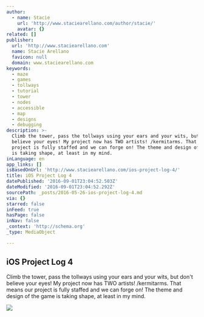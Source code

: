 ```yaml
---
author:
  - name: Stacie
    url: 'http://www.staciearellano.com/author/stacie/'
    avatar: {}
related: []
publisher:
  url: 'http://www.staciearellano.com'
  name: Stacie Arellano
  favicon: null
  domain: www.staciearellano.com
keywords:
  - maze
  - games
  - tollways
  - tutorial
  - tower
  - nodes
  - accessible
  - map
  - designs
  - debugging
description: >-
  Climb the tower, pass the tollways using your ears and your wits, but don't
  believe your eyes! My project now has TWO artists! /kermitarms. That means our
  project is fully staffed and we can forge on! The theme and design of the game
  is taking shape, at least in my mind.
inLanguage: en
app_links: []
isBasedOnUrl: 'http://www.staciearellano.com/ios-project-log-4/'
title: iOS Project Log 4
datePublished: '2016-09-01T23:04:52.503Z'
dateModified: '2016-09-01T23:04:52.292Z'
sourcePath: _posts/2016-05-26-ios-project-log-4.md
via: {}
starred: false
inFeed: true
hasPage: false
inNav: false
_context: 'http://schema.org'
_type: MediaObject

---
```

<article style=""><h1>iOS Project Log 4</h1><p>Climb the tower, pass the tollways using your ears and your wits, but don't believe your eyes! My project now has TWO artists! /kermitarms. That means our project is fully staffed and we can forge on! The theme and design of the game is taking shape, at least in my mind.</p><img src="http://i0.wp.com/www.staciearellano.com/wp-content/uploads/2016/02/Screen-Shot-2016-02-27-at-3.59.00-PM-e1458007867954.png?fit=1000%2C572" /></article>